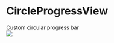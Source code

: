 # CircleProgressView
Custom circular progress bar<br/>
![](https://github.com/changechenyu/ShakeToFresh/blob/master/app/src/main/res/drawable/test.png)
